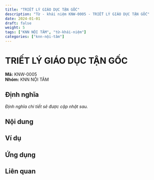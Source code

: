 ```yaml
---
title: "TRIẾT LÝ GIÁO DỤC TẬN GỐC"
description: "Từ - khái niệm KNW-0005 - TRIẾT LÝ GIÁO DỤC TẬN GỐC"
date: 2024-01-01
draft: false
weight: 5
tags: ["KNN NỘI TÂM", "từ-khái-niệm"]
categories: ["knn-nội-tâm"]
---
```


# TRIẾT LÝ GIÁO DỤC TẬN GỐC

**Mã:** KNW-0005  
**Nhóm:** KNN NỘI TÂM

## Định nghĩa

*Định nghĩa chi tiết sẽ được cập nhật sau.*

## Nội dung

<!-- Nội dung chi tiết sẽ được điền vào đây -->

## Ví dụ

<!-- Ví dụ minh họa -->

## Ứng dụng

<!-- Cách ứng dụng từ/khái niệm này trong thực tế -->

## Liên quan

<!-- Các từ/khái niệm liên quan khác -->
